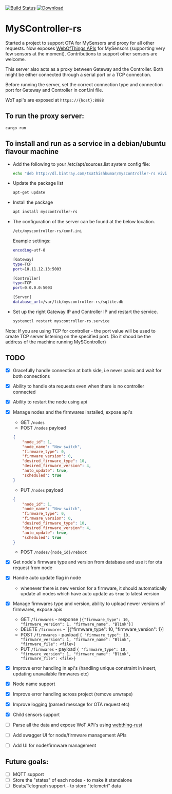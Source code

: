 [![Build Status](https://travis-ci.org/tsathishkumar/MySController-rs.svg?branch=master)](https://travis-ci.org/tsathishkumar/MySController-rs) [ ![Download](https://api.bintray.com/packages/tsathishkumar/myscontroller-rs/myscontroller-rs/images/download.svg) ](https://bintray.com/tsathishkumar/myscontroller-rs/myscontroller-rs/_latestVersion)
# MySController-rs
Started a project to support OTA for MySensors and proxy for all other requests. Now exposes [WebOfThings APIs](https://iot.mozilla.org/) for MySensors (supporting very few sensors at the moment). Contributions to support other sensors are welcome.

This server also acts as a proxy between Gateway and the Controller. Both might be either connected through a serial port or a TCP connection.

Before running the server, set the correct connection type and connection port for Gateway and Controller in conf.ini file.

WoT api's are exposed at `https://{host}:8888`

## To run the proxy server:
```
cargo run
```

## To install and run as a service in a debian/ubuntu flavour machine
- Add the following to your /etc/apt/sources.list system config file:
    ```bash
    echo "deb http://dl.bintray.com/tsathishkumar/myscontroller-rs vivid main" | sudo tee -a /etc/apt/sources.list
    ```
- Update the package list
    ```bash
    apt-get update
    ```
- Install the package
    ```bash
    apt install myscontroller-rs
    ```
- The configuration of the server can be found at the below location. 
    ```bash
    /etc/myscontroller-rs/conf.ini
    ```
    Example settings:
    ```bash
    encoding=utf-8

    [Gateway]
    type=TCP
    port=10.11.12.13:5003

    [Controller]
    type=TCP
    port=0.0.0.0:5003

    [Server]
    database_url=/var/lib/myscontroller-rs/sqlite.db
    ```
- Set up the right Gateway IP and Controller IP and restart the service.
    ```bash
    systemctl restart myscontroller-rs.service
    ```


Note: If you are using TCP for controller - the port value will be used to create TCP server listening on the specified port. (So it shoud be the address of the machine running MySController)

## TODO

- [x] Gracefully handle connection at both side, i.e never panic and wait for both connections
- [x] Ability to handle ota requests even when there is no controller connected
- [x] Ability to restart the node using api
- [x] Manage nodes and the firmwares installed, expose api's 
    - GET `/nodes`
    - POST `/nodes` payload 
    ```json
    {
        "node_id": 1,
        "node_name": "New switch",
        "firmware_type": 0,
        "firmware_version": 0,
        "desired_firmware_type": 10,
        "desired_firmware_version": 4,
        "auto_update": true,
        "scheduled": true
    }
    ```
    - PUT `/nodes` payload 
    ```json
    {
        "node_id": 1,
        "node_name": "New switch",
        "firmware_type": 0,
        "firmware_version": 0,
        "desired_firmware_type": 10,
        "desired_firmware_version": 4,
        "auto_update": true,
        "scheduled": true
    }
    ```
    - POST `/nodes/{node_id}/reboot`
- [x] Get node's firmware type and version from database and use it for ota request from node
- [x] Handle auto update flag in node 
    - whenever there is new version for a firmware, it should automatically update all nodes which have auto update as `true` to latest version
- [x] Manage firmwares type and version, ability to upload newer versions of firmwares, expose apis 
    - GET `/firmwares` - response `[{"firmware_type": 10, "firmware_version": 1, "firmware_name", "Blink"}]`
    - DELETE `/firmwares` - `[{"firmware_type": 10, "firmware_version": 1}]
    - POST `/firmwares` - payload `{ "firmware_type": 10, "firmware_version": 1, "firmware_name": "Blink", "firmware_file": <file>}`
    - PUT `/firmwares` - payload `{ "firmware_type": 10, "firmware_version": 1, "firmware_name": "Blink", "firmware_file": <file>}`
- [x] Improve error handling in api's (handling unique constraint in insert, updating unavailable firmwares etc)    
- [x] Node name support
- [x] Improve error handling across project (remove unwraps)
- [x] Improve logging (parsed message for OTA request etc)
- [x] Child sensors support
- [ ] Parse all the data and expose WoT API's using [webthing-rust](https://github.com/mozilla-iot/webthing-rust)
- [ ] Add swagger UI for node/firmware management APIs
- [ ] Add UI for node/firmware management    


## Future goals:

- [ ] MQTT support
- [ ] Store the "states" of each nodes - to make it standalone
- [ ] Beats/Telegraph support - to store "telemetri" data
